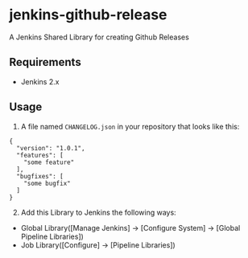 # jenkins-github-release
A Jenkins Shared Library for creating Github Releases

## Requirements
* Jenkins 2.x

## Usage
1. A file named ```CHANGELOG.json``` in your repository that looks like this:
```
{
  "version": "1.0.1",
  "features": [
    "some feature"
  ],
  "bugfixes": [
    "some bugfix"
  ]
}
```

2. Add this Library to Jenkins the following ways:
  * Global Library([Manage Jenkins] -> [Configure System] -> [Global Pipeline Libraries])
  * Job Library([Configure] -> [Pipeline Libraries])
